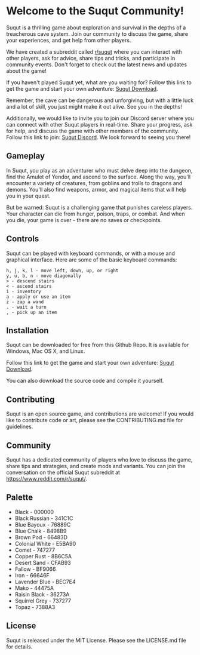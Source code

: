 # Welcome to the Suqut Community!

Suqut is a thrilling game about exploration and survival in the depths of a treacherous cave system. Join our community to discuss the game, share your experiences, and get help from other players.

We have created a subreddit called [r/suqut](https://www.reddit.com/r/suqut/) where you can interact with other players, ask for advice, share tips and tricks, and participate in community events. Don't forget to check out the latest news and updates about the game!

If you haven't played Suqut yet, what are you waiting for? Follow this link to get the game and start your own adventure: [Suqut Download](https://github.com/BodenMcHale/Suqut/blob/543a7e9e2a113076827ed5e027ac502c58256ec2/carts/suqut.tic).

Remember, the cave can be dangerous and unforgiving, but with a little luck and a lot of skill, you just might make it out alive. See you in the depths!

Additionally, we would like to invite you to join our Discord server where you can connect with other Suqut players in real-time. Share your progress, ask for help, and discuss the game with other members of the community. Follow this link to join: [Suqut Discord](https://www.reddit.com/r/suqut/). We look forward to seeing you there!

## Gameplay

In Suqut, you play as an adventurer who must delve deep into the dungeon, find the Amulet of Yendor, and ascend to the surface. Along the way, you'll encounter a variety of creatures, from goblins and trolls to dragons and demons. You'll also find weapons, armor, and magical items that will help you in your quest.

But be warned: Suqut is a challenging game that punishes careless players. Your character can die from hunger, poison, traps, or combat. And when you die, your game is over - there are no saves or checkpoints.

## Controls

Suqut can be played with keyboard commands, or with a mouse and graphical interface. Here are some of the basic keyboard commands:

    h, j, k, l - move left, down, up, or right
    y, u, b, n - move diagonally
    > - descend stairs
    < - ascend stairs
    i - inventory
    a - apply or use an item
    z - zap a wand
    . - wait a turn
    , - pick up an item

## Installation

Suqut can be downloaded for free from this Github Repo. It is available for Windows, Mac OS X, and Linux. 

Follow this link to get the game and start your own adventure: [Suqut Download](https://github.com/BodenMcHale/Suqut/blob/543a7e9e2a113076827ed5e027ac502c58256ec2/carts/suqut.tic).

You can also download the source code and compile it yourself.

## Contributing

Suqut is an open source game, and contributions are welcome! If you would like to contribute code or art, please see the CONTRIBUTING.md file for guidelines.

## Community

Suqut has a dedicated community of players who love to discuss the game, share tips and strategies, and create mods and variants. You can join the conversation on the official Suqut subreddit at https://www.reddit.com/r/suqut/.

## Palette

- Black - 000000
- Black Russian - 341C1C
- Blue Bayoux - 76889C
- Blue Chalk - 8498B9
- Brown Pod - 66483D
- Colonial White - E5BA90
- Comet - 747277
- Copper Rust - 8B6C5A
- Desert Sand - CFAB93
- Fallow - BF9066
- Iron - 66646F
- Lavender Blue - BEC7E4
- Mako - 44475A
- Raisin Black - 36273A
- Squirrel Grey - 737277
- Topaz - 7388A3

## License

Suqut is released under the MIT License. Please see the LICENSE.md file for details.

